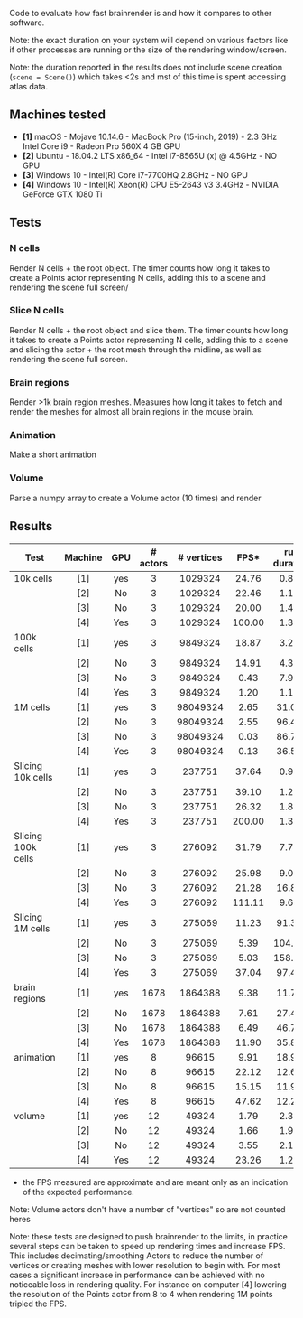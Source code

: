 Code to evaluate how fast brainrender is and how it compares to other software.

Note: the exact duration on your system will depend on various factors like if other processes are
running or the size of the rendering window/screen.

Note: the duration reported in the results does not include scene creation (`scene = Scene()`) which takes <2s and mst of this time is spent accessing atlas data.

## Machines tested
* **[1]** macOS - Mojave 10.14.6 - MacBook Pro (15-inch, 2019) - 2.3 GHz Intel Core i9 - Radeon Pro 560X 4 GB GPU
* **[2]** Ubuntu - 18.04.2 LTS x86_64 - Intel i7-8565U (x) @ 4.5GHz - NO GPU
* **[3]** Windows 10 - Intel(R) Core i7-7700HQ 2.8GHz - NO GPU 
* **[4]** Windows 10 - Intel(R) Xeon(R) CPU E5-2643 v3 3.4GHz - NVIDIA GeForce GTX 1080 Ti

## Tests
### N cells
Render N cells + the root object. The timer counts how long it takes to create a Points actor
representing N cells, adding this to a scene and rendering the scene full screen/

### Slice N cells
Render N cells + the root object and slice them. The timer counts how long it takes to create a Points actor
representing N cells, adding this to a scene and slicing the actor + the root mesh
through the midline, as well as rendering the scene full screen.

### Brain regions
Render >1k brain region meshes. Measures how long it takes to fetch and render the meshes
for almost all brain regions in the mouse brain. 

### Animation
Make a short animation

### Volume
Parse a numpy array to create a Volume actor (10 times) and render

## Results
| Test | Machine | GPU | # actors | # vertices | FPS* | run duration | benchmark file |
| ---- |:-------:|:---:|:--------:|:----------:|:---:|:------------:| --------------:|
| 10k cells | [1] | yes | 3 | 1029324 | 24.76 | 0.81s | bm_cells.py |
|  | [2] | No | 3 | 1029324 | 22.46 | 1.16s | bm_cells.py |
|  | [3] | No | 3 | 1029324 | 20.00 | 1.41s | bm_cells.py |
|  | [4] | Yes | 3 | 1029324 | 100.00 | 1.34s | bm_cells.py |
| 100k cells | [1] | yes | 3 | 9849324 | 18.87 | 3.23s | bm_cells.py |
|  | [2] | No | 3 | 9849324 | 14.91 | 4.34s | bm_cells.py |
|  | [3] | No | 3 | 9849324 | 0.43 | 7.94s | bm_cells.py |
|  | [4] | Yes | 3 | 9849324 | 1.20 | 1.13s | bm_cells.py |
| 1M cells | [1] | yes | 3 | 98049324 | 2.65 | 31.01s | bm_cells.py |
|  | [2] | No | 3 | 98049324 | 2.55 | 96.49s | bm_cells.py |
|  | [3] | No | 3 | 98049324 | 0.03 | 86.75s | bm_cells.py |
|  | [4] | Yes | 3 | 98049324 | 0.13 | 36.57s | bm_cells.py |
| Slicing 10k cells | [1] | yes | 3 | 237751 | 37.64 | 0.96s | bm_cells.py |
|  | [2] | No | 3 | 237751 | 39.10 | 1.25s | bm_cells.py |
|  | [3] | No | 3 | 237751 | 26.32 | 1.88s | bm_cells.py |
|  | [4] | Yes | 3 | 237751 | 200.00| 1.34s | bm_cells.py |
| Slicing 100k cells | [1] | yes | 3 | 276092 | 31.79 | 7.77s | bm_cells.py |
|  | [2] | No | 3 | 276092 | 25.98 | 9.09s | bm_cells.py |
|  | [3] | No | 3 | 276092 | 21.28 | 16.88s | bm_cells.py |
|  | [4] | Yes | 3 | 276092 | 111.11 | 9.65s | bm_cells.py |
| Slicing 1M cells | [1] | yes | 3 | 275069 | 11.23 | 91.31s | bm_cells.py |
|  | [2] | No | 3 | 275069 | 5.39 | 104.79s | bm_cells.py |
|  | [3] | No | 3 | 275069 | 5.03 | 158.99s | bm_cells.py |
|  | [4] | Yes | 3 | 275069 | 37.04 | 97.43s | bm_cells.py |
| brain regions | [1] | yes | 1678 | 1864388 | 9.38 | 11.78s | bm_brain_regions.py |
|  | [2] | No | 1678 | 1864388 | 7.61 | 27.40s | bm_brain_regions.py |
|  | [3] | No | 1678 | 1864388 | 6.49 | 46.79s | bm_brain_regions.py |
|  | [4] | Yes | 1678 | 1864388 | 11.90 | 35.83s | bm_brain_regions.py |
| animation | [1] | yes | 8 | 96615 | 9.91 | 18.98s | bm_animation.py |
|  | [2] | No | 8 | 96615 | 22.12 | 12.63s | bm_animation.py |
|  | [3] | No | 8 | 96615 | 15.15 | 11.92s | bm_animation.py |
|  | [4] | Yes | 8 | 96615 | 47.62 | 12.29s | bm_animation.py |
| volume | [1] | yes | 12 | 49324 | 1.79 | 2.31s | bm_volume.py |
|  | [2] | No | 12 | 49324 | 1.66 | 1.95s | bm_volume.py |
|  | [3] | No | 12 | 49324 | 3.55 | 2.15s | bm_volume.py |
|  | [4] | Yes | 12 | 49324 | 23.26 | 1.21s | bm_volume.py |
* the FPS measured are approximate and are meant only as an indication of the expected performance.

Note: Volume actors don't have a number of "vertices" so are not counted heres

Note: these tests are designed to push brainrender to the limits, in practice several steps can be taken to speed up rendering times
and increase FPS. This includes decimating/smoothing Actors to reduce the number of vertices or creating meshes with lower resolution to
begin with. For most cases a significant increase in performance can be achieved with no noticeable loss in rendering quality.
For instance on computer [4] lowering the resolution of the Points actor from 8 to 4 when rendering 1M points tripled the FPS.